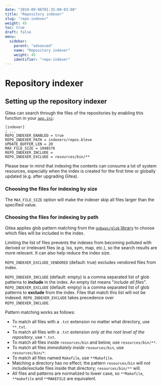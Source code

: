 ```yaml
---
date: "2019-09-06T01:35:00-03:00"
title: "Repository indexer"
slug: "repo-indexer"
weight: 45
toc: true
draft: false
menu:
  sidebar:
    parent: "advanced"
    name: "Repository indexer"
    weight: 45
    identifier: "repo-indexer"
---
```


# Repository indexer

## Setting up the repository indexer

Gitea can search through the files of the repositories by enabling this function in your [`app.ini`](https://docs.gitea.io/en-us/config-cheat-sheet/):

```
[indexer]
; ...
REPO_INDEXER_ENABLED = true
REPO_INDEXER_PATH = indexers/repos.bleve
UPDATE_BUFFER_LEN = 20
MAX_FILE_SIZE = 1048576
REPO_INDEXER_INCLUDE =
REPO_INDEXER_EXCLUDE = resources/bin/**
```

Please bear in mind that indexing the contents can consume a lot of system resources, especially when the index is created for the first time or globally updated (e.g. after upgrading Gitea).

### Choosing the files for indexing by size

The `MAX_FILE_SIZE` option will make the indexer skip all files larger than the specified value.

### Choosing the files for indexing by path

Gitea applies glob pattern matching from the [`gobwas/glob` library](https://github.com/gobwas/glob) to choose which files will be included in the index.

Limiting the list of files prevents the indexes from becoming polluted with derived or irrelevant files (e.g. lss, sym, map, etc.), so the search results are more relevant. It can also help reduce the index size.

`REPO_INDEXER_EXCLUDE_VENDORED` (default: true) excludes vendored files from index.

`REPO_INDEXER_INCLUDE` (default: empty) is a comma separated list of glob patterns to **include** in the index. An empty list means "_include all files_".
`REPO_INDEXER_EXCLUDE` (default: empty) is a comma separated list of glob patterns to **exclude** from the index. Files that match this list will not be indexed. `REPO_INDEXER_EXCLUDE` takes precedence over `REPO_INDEXER_INCLUDE`.

Pattern matching works as follows:

* To match all files with a `.txt` extension no matter what directory, use `**.txt`.
* To match all files with a `.txt` extension _only at the root level of the repository_, use `*.txt`.
* To match all files inside `resources/bin` and below, use `resources/bin/**`.
* To match all files _immediately inside_ `resources/bin`, use `resources/bin/*`.
* To match all files named `Makefile`, use `**Makefile`.
* Matching a directory has no effect; the pattern `resources/bin` will not include/exclude files inside that directory; `resources/bin/**` will.
* All files and patterns are normalized to lower case, so `**Makefile`, `**makefile` and `**MAKEFILE` are equivalent.
